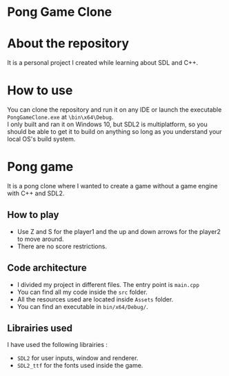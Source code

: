 # Pong Game Clone

# About the repository
It is a personal project I created while learning about SDL and C++.<br>

# How to use 
You can clone the repository and run it on any IDE or launch the executable `PongGameClone.exe` at `\bin\x64\Debug`. <br>
I only built and ran it on Windows 10, but SDL2 is multiplatform, so you should be able to get it to build on anything so long as you understand your local OS's build system.

# Pong game
It is a pong clone where I wanted to create a game without a game engine with C++ and SDL2.


## How to play 
- Use Z and S for the player1 and the up and down arrows for the player2 to move around.
- There are no score restrictions.

## Code architecture
- I divided my project in different files. The entry point is `main.cpp`
- You can find all my code inside the `src` folder.
- All the resources used are located inside `Assets` folder.
- You can find an executable in `bin/x64/Debug/`.

## Librairies used
I have used the following librairies : 

 - `SDL2` for user inputs, window and renderer.
 - `SDL2_ttf` for the fonts used inside the game.
